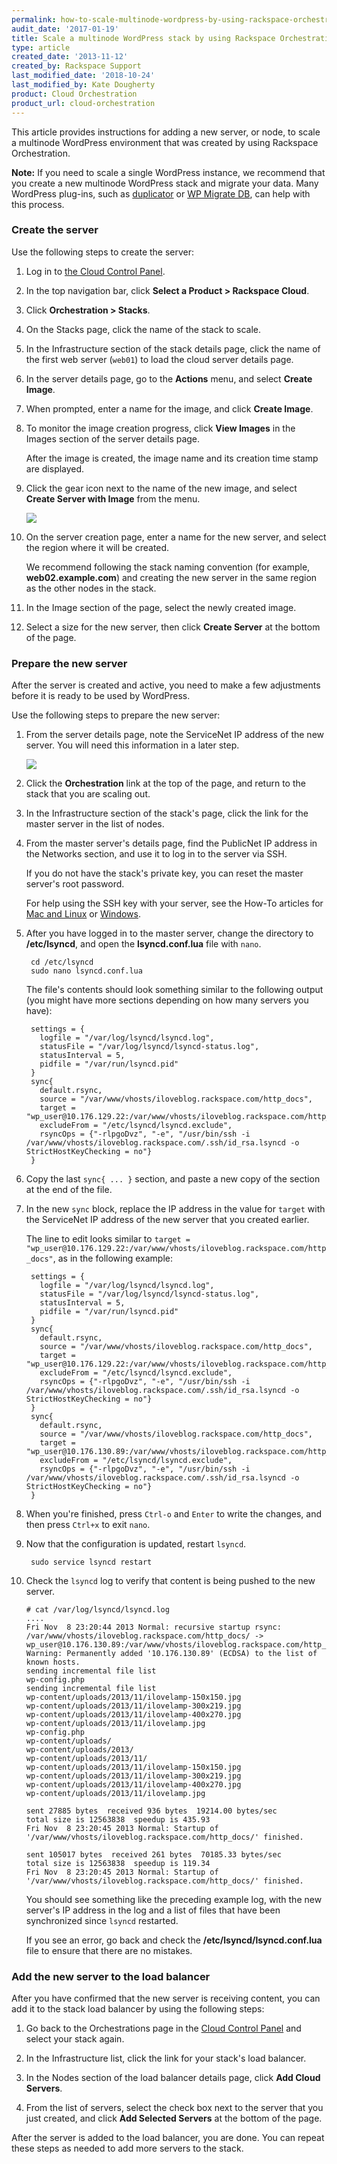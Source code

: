 ```yaml
---
permalink: how-to-scale-multinode-wordpress-by-using-rackspace-orchestration/
audit_date: '2017-01-19'
title: Scale a multinode WordPress stack by using Rackspace Orchestration
type: article
created_date: '2013-11-12'
created_by: Rackspace Support
last_modified_date: '2018-10-24'
last_modified_by: Kate Dougherty
product: Cloud Orchestration
product_url: cloud-orchestration
---
```


This article provides instructions for adding a new server, or node, to scale a multinode WordPress environment that was created by using Rackspace Orchestration.

**Note:** If you need to scale a single WordPress instance, we recommend that you create a new multinode WordPress stack and migrate your data. Many WordPress plug-ins, such as [duplicator](https://wordpress.org/plugins/duplicator/) or [WP Migrate DB](https://wordpress.org/plugins/wp-migrate-db/), can help with this process.

### Create the server

Use the following steps to create the server:

1. Log in to [the Cloud Control Panel](https://login.rackspace.com).

2. In the top navigation bar, click **Select a Product > Rackspace Cloud**.

3. Click **Orchestration > Stacks**.

4. On the Stacks page, click the name of the stack to scale.

5. In the Infrastructure section of the stack details page, click the name of the first web server (`web01`) to load the cloud server details page.

6. In the server details page, go to the **Actions** menu, and select **Create Image**.

7. When prompted, enter a name for the image, and click **Create Image**.

8. To monitor the image creation progress, click **View Images** in the Images section of the server details page.

   After the image is created, the image name and its creation time stamp are displayed.

9. Click the gear icon next to the name of the new image, and select **Create Server with Image** from the menu.

    ![](cpviewimage.png)

10. On the server creation page, enter a name for the new server, and select the region where it will be created.

    We recommend following the stack naming convention (for example, **web02.example.com**) and creating the new server in the same region as the other nodes in the stack.

11. In the Image section of the page, select the newly created image.

12. Select a size for the new server, then click **Create Server** at the bottom of the page.

### Prepare the new server

After the server is created and active, you need to make a few adjustments before it is ready to be used by WordPress.

Use the following steps to prepare the new server:

1. From the server details page, note the ServiceNet IP address of the new server. You will need this information in a later step.

    ![](cpservicenet.png)

2. Click the **Orchestration** link at the top of the page, and return to the stack that you are scaling out.

3. In the Infrastructure section of the stack's page, click the link for the master server in the list of nodes.

4. From the master server's details page, find the PublicNet IP address in the Networks section, and use it to log in to the server via SSH.

   If you do not have the stack's private key, you can reset the master server's root password.

   For help using the SSH key with your server, see the How-To articles for [Mac and Linux](/support/how-to/logging-in-with-an-ssh-private-key-on-linuxmac) or [Windows](/support/how-to/logging-in-with-an-ssh-private-key-on-windows).

5. After you have logged in to the master server, change the directory to **/etc/lsyncd**, and open the **lsyncd.conf.lua** file with `nano`.

        cd /etc/lsyncd
        sudo nano lsyncd.conf.lua

    The file's contents should look something similar to the following output (you might have more sections depending on how many servers you have):

        settings = {
          logfile = "/var/log/lsyncd/lsyncd.log",
          statusFile = "/var/log/lsyncd/lsyncd-status.log",
          statusInterval = 5,
          pidfile = "/var/run/lsyncd.pid"
        }
        sync{
          default.rsync,
          source = "/var/www/vhosts/iloveblog.rackspace.com/http_docs",
          target = "wp_user@10.176.129.22:/var/www/vhosts/iloveblog.rackspace.com/http_docs",
          excludeFrom = "/etc/lsyncd/lsyncd.exclude",
          rsyncOps = {"-rlpgoDvz", "-e", "/usr/bin/ssh -i /var/www/vhosts/iloveblog.rackspace.com/.ssh/id_rsa.lsyncd -o StrictHostKeyChecking = no"}
        }

6. Copy the last `sync{ ... }` section, and paste a new copy of the section at the end of the file.

7. In the new `sync` block, replace the IP address in the value for `target` with the ServiceNet IP address of the new server that you created earlier.

    The line to edit looks similar to `target = "wp_user@10.176.129.22:/var/www/vhosts/iloveblog.rackspace.com/http_docs"`, as in the following example:

        settings = {
          logfile = "/var/log/lsyncd/lsyncd.log",
          statusFile = "/var/log/lsyncd/lsyncd-status.log",
          statusInterval = 5,
          pidfile = "/var/run/lsyncd.pid"
        }
        sync{
          default.rsync,
          source = "/var/www/vhosts/iloveblog.rackspace.com/http_docs",
          target = "wp_user@10.176.129.22:/var/www/vhosts/iloveblog.rackspace.com/http_docs",
          excludeFrom = "/etc/lsyncd/lsyncd.exclude",
          rsyncOps = {"-rlpgoDvz", "-e", "/usr/bin/ssh -i /var/www/vhosts/iloveblog.rackspace.com/.ssh/id_rsa.lsyncd -o StrictHostKeyChecking = no"}
        }
        sync{
          default.rsync,
          source = "/var/www/vhosts/iloveblog.rackspace.com/http_docs",
          target = "wp_user@10.176.130.89:/var/www/vhosts/iloveblog.rackspace.com/http_docs",
          excludeFrom = "/etc/lsyncd/lsyncd.exclude",
          rsyncOps = {"-rlpgoDvz", "-e", "/usr/bin/ssh -i /var/www/vhosts/iloveblog.rackspace.com/.ssh/id_rsa.lsyncd -o StrictHostKeyChecking = no"}
        }

8. When you're finished, press `Ctrl-o` and `Enter` to write the changes, and then press `Ctrl+x` to exit `nano`.

9. Now that the configuration is updated, restart `lsyncd`.

        sudo service lsyncd restart

10. Check the `lsyncd` log to verify that content is being pushed to the new server.

        # cat /var/log/lsyncd/lsyncd.log
        ....
        Fri Nov  8 23:20:44 2013 Normal: recursive startup rsync: /var/www/vhosts/iloveblog.rackspace.com/http_docs/ -> wp_user@10.176.130.89:/var/www/vhosts/iloveblog.rackspace.com/http_docs/
        Warning: Permanently added '10.176.130.89' (ECDSA) to the list of known hosts.
        sending incremental file list
        wp-config.php
        sending incremental file list
        wp-content/uploads/2013/11/ilovelamp-150x150.jpg
        wp-content/uploads/2013/11/ilovelamp-300x219.jpg
        wp-content/uploads/2013/11/ilovelamp-400x270.jpg
        wp-content/uploads/2013/11/ilovelamp.jpg
        wp-config.php
        wp-content/uploads/
        wp-content/uploads/2013/
        wp-content/uploads/2013/11/
        wp-content/uploads/2013/11/ilovelamp-150x150.jpg
        wp-content/uploads/2013/11/ilovelamp-300x219.jpg
        wp-content/uploads/2013/11/ilovelamp-400x270.jpg
        wp-content/uploads/2013/11/ilovelamp.jpg

        sent 27885 bytes  received 936 bytes  19214.00 bytes/sec
        total size is 12563838  speedup is 435.93
        Fri Nov  8 23:20:45 2013 Normal: Startup of '/var/www/vhosts/iloveblog.rackspace.com/http_docs/' finished.

        sent 105017 bytes  received 261 bytes  70185.33 bytes/sec
        total size is 12563838  speedup is 119.34
        Fri Nov  8 23:20:45 2013 Normal: Startup of '/var/www/vhosts/iloveblog.rackspace.com/http_docs/' finished.

    You should see something like the preceding example log, with the new server's IP address in the log and a list of files that have been synchronized since `lsyncd` restarted.

    If you see an error, go back and check the **/etc/lsyncd/lsyncd.conf.lua** file to ensure that there are no mistakes.

### Add the new server to the load balancer

After you have confirmed that the new server is receiving content, you can add it to the stack load balancer by using the following steps:

1. Go back to the Orchestrations page in the [Cloud Control Panel](https://login.rackspace.com) and select your stack again.

2. In the Infrastructure list, click the link for your stack's load balancer.

3. In the Nodes section of the load balancer details page, click **Add Cloud Servers**.

4. From the list of servers, select the check box next to the server that you just created, and click **Add Selected Servers** at the bottom of the page.

After the server is added to the load balancer, you are done. You can repeat these steps as needed to add more servers to the stack.
